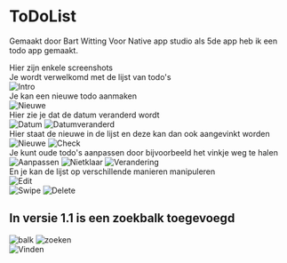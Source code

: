 # ToDoList
Gemaakt door Bart Witting
Voor Native app studio als 5de app heb ik een todo app gemaakt. 

Hier zijn enkele screenshots <br/>
Je wordt verwelkomd met de lijst van todo's <br/>
![Intro](/doc/Welkom.png) <br/>
Je kan een nieuwe todo aanmaken <br/>
![Nieuwe](/doc/Nieuwe.png) <br/>
Hier zie je dat de datum veranderd wordt <br/>
![Datum](/doc/Datum.png)
![Datumveranderd](/doc/Datum2.png) <br/>
Hier staat de nieuwe in de lijst en deze kan dan ook aangevinkt worden <br/>
![Nieuwe](/doc/Welkomnieuw.png)
![Check](/doc/Welkomvink.png) <br/>
Je kunt oude todo's aanpassen door bijvoorbeeld het vinkje weg te halen <br/>
![Aanpassen](/doc/Aanpassen.png) 
![Nietklaar](/doc/unvink.png) 
![Verandering](/doc/resultaat.png) <br/>
En je kan de lijst op verschillende manieren manipuleren <br/>
![Edit](/doc/Edit.png) <br/>
![Swipe](/doc/Swipe.png)
![Delete](/doc/Delete.png) <br/>

## In versie 1.1 is een zoekbalk toegevoegd
![balk](/doc/Search1.png)
![zoeken](/doc/Search2.png) <br/>
![Vinden](/doc/Search3.png) <br/>
